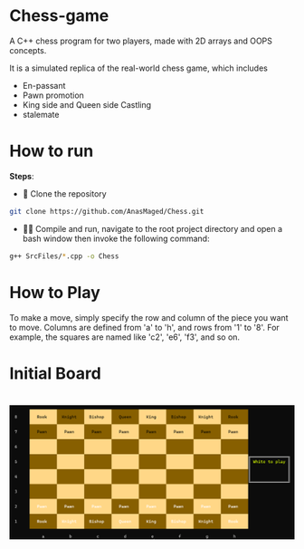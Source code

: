 # Chess-game
A C++ chess program for two players, made with 2D arrays and OOPS concepts.

It is a simulated replica of the real-world chess game, which includes
  - En-passant
  - Pawn promotion
  - King side and Queen side Castling
  - stalemate

# How to run
**Steps**:
- 💾 Clone the repository
```bash
git clone https://github.com/AnasMaged/Chess.git
```
- 🏃‍♂️ Compile and run, navigate to the root project directory and open a bash window then invoke the following command:

```bash
g++ SrcFiles/*.cpp -o Chess
```
# How to Play

To make a move, simply specify the row and column of the piece you want to move. Columns are defined from 'a' to 'h', and rows from '1' to '8'. For example, the squares are named like 'c2', 'e6', 'f3', and so on.


# Initial Board
<h1 align="center">
    <img src="img/initial_board.png" alt="StockDory" width=600>
</h1>

